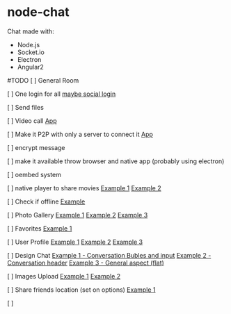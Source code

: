 # node-chat
Chat made with:
- Node.js
- Socket.io
- Electron
- Angular2

#TODO
[ ] General Room

[ ] One login for all [maybe social login](https://github.com/ciaranj/connect-auth)

[ ] Send files

[ ] Video call [App](https://github.com/jeremija/peer-calls)

[ ] Make it P2P with only a server to connect it [App](https://github.com/moose-team/friends)

[ ] encrypt message

[ ] make it available throw browser and native app (probably using electron)

[ ] oembed system

[ ] native player to share movies [Example 1](https://dribbble.com/shots/2456676-Dark-side-calling-for-mac/attachments/478962)  [Example 2](https://dribbble.com/shots/2422625-Dark-Side-calling/attachments/469904)

[ ] Check if offline [Example](https://www.npmjs.com/package/offline-js)

[ ] Photo Gallery [Example 1](https://dribbble.com/shots/2097044-Chat-Photo-App/attachments/378373) [Example 2](https://dribbble.com/shots/2061200-Team-working-collection-2/attachments/368626) [Example 3](https://dribbble.com/shots/2778947-Media-library-dashboard/attachments/567181)

[ ] Favorites [Example 1](https://dribbble.com/shots/2720246-Design-chat-v2/attachments/550683)

[ ] User Profile [Example 1](https://dribbble.com/shots/2508149-Chat-Screen-just-for-spare-pixels/attachments/493619) [Example 2](https://dribbble.com/shots/1311758-Couple-Web-Beta/attachments/183823) [Example 3](https://dribbble.com/shots/2077656-Messaging-App-UI/attachments/372948)

[ ] Design Chat [Example 1 - Conversation Bubles and input](https://dribbble.com/shots/1966188-Time-Chat-App) [Example 2 - Conversation header](https://dribbble.com/shots/2800660-Gredash-Chat/attachments/573473) [Example 3 - General aspect (flat)](https://dribbble.com/shots/2177157-Desktop-Chat-App/attachments/400887)

[ ] Images Upload [Example 1](https://dribbble.com/shots/1960531-Web-App-2nd-Iteration/attachments/340628) [Example 2](https://dribbble.com/shots/1416353-chat-application/attachments/207407)

[ ] Share friends location (set on options) [Example 1](https://dribbble.com/shots/2748229-travel-backpacker-ipad-app/attachments/569135)

[ ] 
